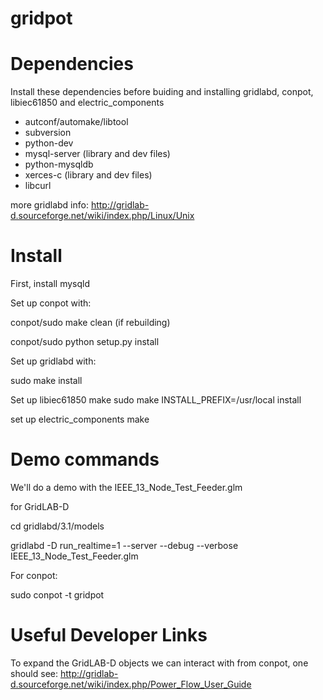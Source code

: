 # gridpot


# Dependencies
Install these dependencies before buiding and installing gridlabd, conpot, libiec61850
and electric_components

* autconf/automake/libtool
* subversion
* python-dev
* mysql-server   (library and dev files)
* python-mysqldb
* xerces-c       (library and dev files)
* libcurl

more gridlabd info: http://gridlab-d.sourceforge.net/wiki/index.php/Linux/Unix

# Install 

First, install mysqld

Set up conpot with:

conpot/sudo make clean (if rebuilding)

conpot/sudo python setup.py install

Set up gridlabd with:

sudo make install

Set up libiec61850
make
sudo make INSTALL_PREFIX=/usr/local install

set up electric_components
make

# Demo commands

We'll do a demo with the IEEE_13_Node_Test_Feeder.glm

for GridLAB-D 

cd gridlabd/3.1/models

gridlabd -D run_realtime=1 --server --debug --verbose IEEE_13_Node_Test_Feeder.glm 

For conpot:

sudo conpot -t gridpot

# Useful Developer Links

To expand the GridLAB-D objects we can interact with from conpot, one should see:
http://gridlab-d.sourceforge.net/wiki/index.php/Power_Flow_User_Guide


